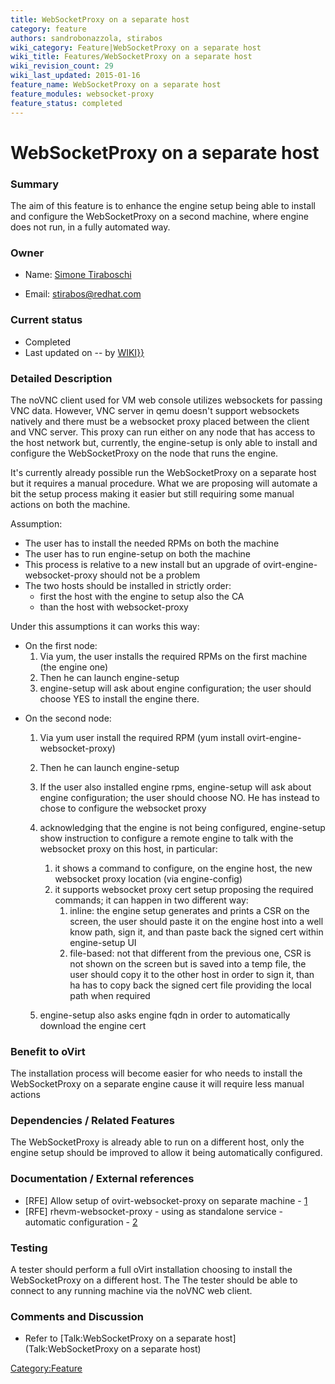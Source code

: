 ```yaml
---
title: WebSocketProxy on a separate host
category: feature
authors: sandrobonazzola, stirabos
wiki_category: Feature|WebSocketProxy on a separate host
wiki_title: Features/WebSocketProxy on a separate host
wiki_revision_count: 29
wiki_last_updated: 2015-01-16
feature_name: WebSocketProxy on a separate host
feature_modules: websocket-proxy
feature_status: completed
---
```


# WebSocketProxy on a separate host

### Summary

The aim of this feature is to enhance the engine setup being able to install and configure the WebSocketProxy on a second machine, where engine does not run, in a fully automated way.

### Owner

*   Name: [ Simone Tiraboschi](User:stirabos)

<!-- -->

*   Email: <stirabos@redhat.com>

### Current status

*   Completed
*   Last updated on -- by [ WIKI}}](User:{{urlencode:{{REVISIONUSER}})

### Detailed Description

The noVNC client used for VM web console utilizes websockets for passing VNC data. However, VNC server in qemu doesn't support websockets natively and there must be a websocket proxy placed between the client and VNC server. This proxy can run either on any node that has access to the host network but, currently, the engine-setup is only able to install and configure the WebSocketProxy on the node that runs the engine.

It's currently already possible run the WebSocketProxy on a separate host but it requires a manual procedure. What we are proposing will automate a bit the setup process making it easier but still requiring some manual actions on both the machine.

Assumption:

*   The user has to install the needed RPMs on both the machine
*   The user has to run engine-setup on both the machine
*   This process is relative to a new install but an upgrade of ovirt-engine-websocket-proxy should not be a problem
*   The two hosts should be installed in strictly order:
    -   first the host with the engine to setup also the CA
    -   than the host with websocket-proxy

Under this assumptions it can works this way:

*   On the first node:
    1.  Via yum, the user installs the required RPMs on the first machine (the engine one)
    2.  Then he can launch engine-setup
    3.  engine-setup will ask about engine configuration; the user should choose YES to install the engine there.

<!-- -->

*   On the second node:
    1.  Via yum user install the required RPM (yum install ovirt-engine-websocket-proxy)
    2.  Then he can launch engine-setup
    3.  If the user also installed engine rpms, engine-setup will ask about engine configuration; the user should choose NO. He has instead to chose to configure the websocket proxy
    4.  acknowledging that the engine is not being configured, engine-setup show instruction to configure a remote engine to talk with the websocket proxy on this host, in particular:
        1.  it shows a command to configure, on the engine host, the new websocket proxy location (via engine-config)
        2.  it supports websocket proxy cert setup proposing the required commands; it can happen in two different way:
            1.  inline: the engine setup generates and prints a CSR on the screen, the user should paste it on the engine host into a well know path, sign it, and than paste back the signed cert within engine-setup UI
            2.  file-based: not that different from the previous one, CSR is not shown on the screen but is saved into a temp file, the user should copy it to the other host in order to sign it, than ha has to copy back the signed cert file providing the local path when required

    5.  engine-setup also asks engine fqdn in order to automatically download the engine cert

### Benefit to oVirt

The installation process will become easier for who needs to install the WebSocketProxy on a separate engine cause it will require less manual actions

### Dependencies / Related Features

The WebSocketProxy is already able to run on a different host, only the engine setup should be improved to allow it being automatically configured.

### Documentation / External references

*   [RFE] Allow setup of ovirt-websocket-proxy on separate machine - [1](https://bugzilla.redhat.com/show_bug.cgi?id=1080992)
*   [RFE] rhevm-websocket-proxy - using as standalone service - automatic configuration - [2](https://bugzilla.redhat.com/show_bug.cgi?id=985945)

### Testing

A tester should perform a full oVirt installation choosing to install the WebSocketProxy on a different host. The The tester should be able to connect to any running machine via the noVNC web client.

### Comments and Discussion

*   Refer to [Talk:WebSocketProxy on a separate host](Talk:WebSocketProxy on a separate host)

<Category:Feature>
